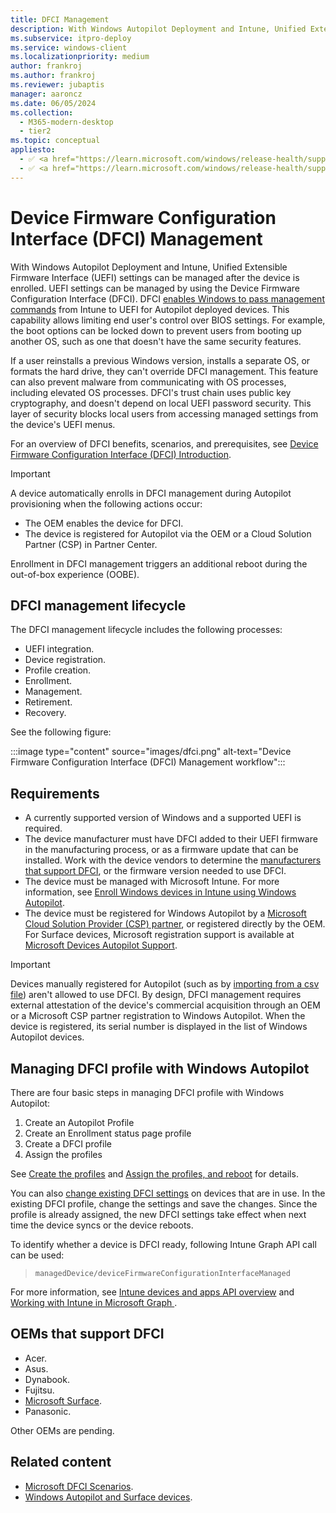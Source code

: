 ```yaml
---
title: DFCI Management
description: With Windows Autopilot Deployment and Intune, Unified Extensible Firmware Interface (UEFI) settings can be managed after the device is enrolled. UEFI settings can be managed by using the Device Firmware Configuration Interface (DFCI).
ms.subservice: itpro-deploy
ms.service: windows-client
ms.localizationpriority: medium
author: frankroj
ms.author: frankroj
ms.reviewer: jubaptis
manager: aaroncz
ms.date: 06/05/2024
ms.collection:
  - M365-modern-desktop
  - tier2
ms.topic: conceptual
appliesto:
  - ✅ <a href="https://learn.microsoft.com/windows/release-health/supported-versions-windows-client" target="_blank">Windows 11</a>
  - ✅ <a href="https://learn.microsoft.com/windows/release-health/supported-versions-windows-client" target="_blank">Windows 10</a>
---
```


# Device Firmware Configuration Interface (DFCI) Management

With Windows Autopilot Deployment and Intune, Unified Extensible Firmware Interface (UEFI) settings can be managed after the device is enrolled. UEFI settings can be managed by using the Device Firmware Configuration Interface (DFCI). DFCI [enables Windows to pass management commands](/windows/client-management/mdm/uefi-csp) from Intune to UEFI for Autopilot deployed devices. This capability allows limiting end user's control over BIOS settings. For example, the boot options can be locked down to prevent users from booting up another OS, such as one that doesn't have the same security features.

If a user reinstalls a previous Windows version, installs a separate OS, or formats the hard drive, they can't override DFCI management. This feature can also prevent malware from communicating with OS processes, including elevated OS processes. DFCI's trust chain uses public key cryptography, and doesn't depend on local UEFI password security. This layer of security blocks local users from accessing managed settings from the device's UEFI menus.

For an overview of DFCI benefits, scenarios, and prerequisites, see [Device Firmware Configuration Interface (DFCI) Introduction](https://microsoft.github.io/mu/dyn/mu_feature_dfci/DfciPkg/Docs/Dfci_Feature/).

> [!IMPORTANT]
>
> A device automatically enrolls in DFCI management during Autopilot provisioning when the following actions occur:
>
> - The OEM enables the device for DFCI.
> - The device is registered for Autopilot via the OEM or a Cloud Solution Partner (CSP) in Partner Center.
>
> Enrollment in DFCI management triggers an additional reboot during the out-of-box experience (OOBE).

## DFCI management lifecycle

The DFCI management lifecycle includes the following processes:

- UEFI integration.
- Device registration.
- Profile creation.
- Enrollment.
- Management.
- Retirement.
- Recovery.

See the following figure:

   :::image type="content" source="images/dfci.png" alt-text="Device Firmware Configuration Interface (DFCI) Management workflow":::

## Requirements

- A currently supported version of Windows and a supported UEFI is required.
- The device manufacturer must have DFCI added to their UEFI firmware in the manufacturing process, or as a firmware update that can be installed. Work with the device vendors to determine the [manufacturers that support DFCI](#oems-that-support-dfci), or the firmware version needed to use DFCI.
- The device must be managed with Microsoft Intune. For more information, see [Enroll Windows devices in Intune using Windows Autopilot](/intune/enrollment/enrollment-autopilot).
- The device must be registered for Windows Autopilot by a [Microsoft Cloud Solution Provider (CSP) partner](https://partner.microsoft.com/membership/cloud-solution-provider), or registered directly by the OEM. For Surface devices, Microsoft registration support is available at [Microsoft Devices Autopilot Support](https://prod.support.services.microsoft.com/supportrequestform/0d8bf192-cab7-6d39-143d-5a17840b9f5f).

> [!IMPORTANT]
>
> Devices manually registered for Autopilot (such as by [importing from a csv file](/intune/enrollment/enrollment-autopilot#add-devices)) aren't allowed to use DFCI. By design, DFCI management requires external attestation of the device's commercial acquisition through an OEM or a Microsoft CSP partner registration to Windows Autopilot. When the device is registered, its serial number is displayed in the list of Windows Autopilot devices.

## Managing DFCI profile with Windows Autopilot

There are four basic steps in managing DFCI profile with Windows Autopilot:

1. Create an Autopilot Profile
1. Create an Enrollment status page profile
1. Create a DFCI profile
1. Assign the profiles

See [Create the profiles](/intune/configuration/device-firmware-configuration-interface-windows#create-the-profiles) and [Assign the profiles, and reboot](/intune/configuration/device-firmware-configuration-interface-windows#assign-the-profiles-and-reboot) for details.

You can also [change existing DFCI settings](/intune/configuration/device-firmware-configuration-interface-windows#update-existing-dfci-settings) on devices that are in use. In the existing DFCI profile, change the settings and save the changes. Since the profile is already assigned, the new DFCI settings take effect when next time the device syncs or the device reboots.

To identify whether a device is DFCI ready, following Intune Graph API call can be used:

> `managedDevice/deviceFirmwareConfigurationInterfaceManaged`

For more information, see [Intune devices and apps API overview](/graph/intune-concept-overview) and [Working with Intune in Microsoft Graph ](/graph/api/resources/intune-graph-overview).

## OEMs that support DFCI

- Acer.
- Asus.
- Dynabook.
- Fujitsu.
- [Microsoft Surface](/surface/surface-manage-dfci-guide).
- Panasonic.

Other OEMs are pending.

## Related content

- [Microsoft DFCI Scenarios](https://microsoft.github.io/mu/dyn/mu_feature_dfci/DfciPkg/Docs/Scenarios/DfciScenarios/).
- [Windows Autopilot and Surface devices](/surface/windows-autopilot-and-surface-devices).
